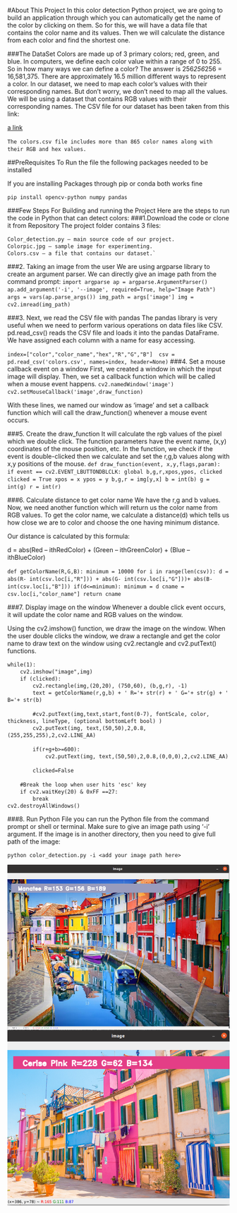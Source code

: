 #About This Project
In this color detection Python project, we are going to build an application through which you can automatically get the name of the color by clicking on them. So for this, we will have a data file that contains the color name and its values. Then we will calculate the distance from each color and find the shortest one.

###The DataSet 
Colors are made up of 3 primary colors; red, green, and blue. In computers, we define each color value within a range of 0 to 255. So in how many ways we can define a color? The answer is 256*256*256 = 16,581,375. There are approximately 16.5 million different ways to represent a color. In our dataset, we need to map each color’s values with their corresponding names. But don’t worry, we don’t need to map all the values. We will be using a dataset that contains RGB values with their corresponding names. The CSV file for our dataset has been taken from this link:

[a link]("https://github.com/venkateshtantravahi/ColorDetection/colors.csv")

`The colors.csv file includes more than 865 color names along with their RGB and hex values.`

##PreRequisites
To Run the file the following packages needed to be installed

If you are installing Packages through pip or conda both works fine
```
pip install opencv-python numpy pandas
```

###Few Steps For Building and running the Project
Here are the steps to run the code in Python that can detect colors:
###1.Download the code or clone it from Repository
The project folder contains 3 files:

    Color_detection.py – main source code of our project.
    Colorpic.jpg – sample image for experimenting.
    Colors.csv – a file that contains our dataset.`

###2. Taking an image from the user
We are using argparse library to create an argument parser. We can directly give an image path from the command prompt:
` import argparse
  ap = argparse.ArgumentParser()
  ap.add_argument('-i', '--image', required=True, help="Image Path")
  args = vars(ap.parse_args())
  img_path = args['image']
  img = cv2.imread(img_path)
 `

###3. Next, we read the CSV file with pandas
The pandas library is very useful when we need to perform various operations on data files like CSV. pd.read_csv() reads the CSV file and loads it into the pandas DataFrame. We have assigned each column with a name for easy accessing.

`
  index=["color","color_name","hex","R","G","B"] 
  csv = pd.read_csv('colors.csv', names=index, header=None)
`
###4. Set a mouse callback event on a window
First, we created a window in which the input image will display. Then, we set a callback function which will be called when a mouse event happens.
`cv2.namedWindow('image')
 cv2.setMouseCallback('image',draw_function)`
 
 With these lines, we named our window as ‘image’ and set a callback function which will call the draw_function() whenever a mouse event occurs.
 
 ###5. Create the draw_function
It will calculate the rgb values of the pixel which we double click. The function parameters have the event name, (x,y) coordinates of the mouse position, etc. In the function, we check if the event is double-clicked then we calculate and set the r,g,b values along with x,y positions of the mouse.
`def draw_function(event, x,y,flags,param):
    if event == cv2.EVENT_LBUTTONDBLCLK:
        global b,g,r,xpos,ypos, clicked
        clicked = True
        xpos = x
        ypos = y
        b,g,r = img[y,x]
        b = int(b)
        g = int(g)
        r = int(r)`

###6. Calculate distance to get color name
We have the r,g and b values. Now, we need another function which will return us the color name from RGB values. To get the color name, we calculate a distance(d) which tells us how close we are to color and choose the one having minimum distance.

Our distance is calculated by this formula:

d = abs(Red – ithRedColor) + (Green – ithGreenColor) + (Blue – ithBlueColor)

`def getColorName(R,G,B):
    minimum = 10000
    for i in range(len(csv)):
        d = abs(R- int(csv.loc[i,"R"])) + abs(G- int(csv.loc[i,"G"]))+ abs(B- int(csv.loc[i,"B"]))
        if(d<=minimum):
            minimum = d
            cname = csv.loc[i,"color_name"]
    return cname`
    
###7. Display image on the window
Whenever a double click event occurs, it will update the color name and RGB values on the window.

Using the cv2.imshow() function, we draw the image on the window. When the user double clicks the window, we draw a rectangle and get the color name to draw text on the window using cv2.rectangle and cv2.putText() functions.

```
while(1):
    cv2.imshow("image",img)
    if (clicked):
        cv2.rectangle(img,(20,20), (750,60), (b,g,r), -1)
        text = getColorName(r,g,b) + ' R='+ str(r) + ' G='+ str(g) + ' B='+ str(b)

        #cv2.putText(img,text,start,font(0-7), fontScale, color, thickness, lineType, (optional bottomLeft bool) )
        cv2.putText(img, text,(50,50),2,0.8,(255,255,255),2,cv2.LINE_AA)
  
        if(r+g+b>=600):
            cv2.putText(img, text,(50,50),2,0.8,(0,0,0),2,cv2.LINE_AA)

        clicked=False

    #Break the loop when user hits 'esc' key 
    if cv2.waitKey(20) & 0xFF ==27:
        break
cv2.destroyAllWindows()
```
###8. Run Python File
you can run the Python file from the command prompt or shell or terminal. Make sure to give an image path using ‘-i’ argument. If the image is in another directory, then you need to give full path of the image:
```
python color_detection.py -i <add your image path here>
```

![Screenshot](screenShot1.png)
![Screenshot](sreenShot.png)